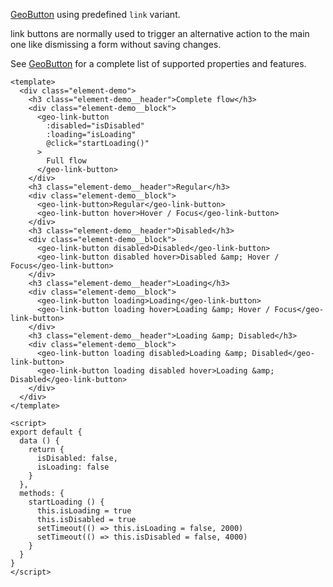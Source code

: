 [GeoButton](./#/Elements/GeoButton) using predefined `link` variant.

link buttons are normally used to trigger an alternative action to the main
one like dismissing a form without saving changes.

See [GeoButton](./#/Elements/GeoButton) for a complete list of
supported properties and features.

```vue
<template>
  <div class="element-demo">
    <h3 class="element-demo__header">Complete flow</h3>
    <div class="element-demo__block">
      <geo-link-button
        :disabled="isDisabled"
        :loading="isLoading"
        @click="startLoading()"
      >
        Full flow
      </geo-link-button>
    </div>
    <h3 class="element-demo__header">Regular</h3>
    <div class="element-demo__block">
      <geo-link-button>Regular</geo-link-button>
      <geo-link-button hover>Hover / Focus</geo-link-button>
    </div>
    <h3 class="element-demo__header">Disabled</h3>
    <div class="element-demo__block">
      <geo-link-button disabled>Disabled</geo-link-button>
      <geo-link-button disabled hover>Disabled &amp; Hover / Focus</geo-link-button>
    </div>
    <h3 class="element-demo__header">Loading</h3>
    <div class="element-demo__block">
      <geo-link-button loading>Loading</geo-link-button>
      <geo-link-button loading hover>Loading &amp; Hover / Focus</geo-link-button>
    </div>
    <h3 class="element-demo__header">Loading &amp; Disabled</h3>
    <div class="element-demo__block">
      <geo-link-button loading disabled>Loading &amp; Disabled</geo-link-button>
      <geo-link-button loading disabled hover>Loading &amp; Disabled</geo-link-button>
    </div>
  </div>
</template>

<script>
export default {
  data () {
    return {
      isDisabled: false,
      isLoading: false
    }
  },
  methods: {
    startLoading () {
      this.isLoading = true
      this.isDisabled = true
      setTimeout(() => this.isLoading = false, 2000)
      setTimeout(() => this.isDisabled = false, 4000)
    }
  }
}
</script>
```
